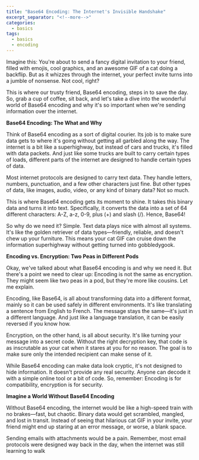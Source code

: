```yaml
---
title: "Base64 Encoding: The Internet's Invisible Handshake"
excerpt_separator: "<!--more-->"
categories:
  - basics
tags:
  - basics
  - encoding
---
```


Imagine this: You're about to send a fancy digital invitation to your friend, filled with emojis, cool graphics, and an awesome GIF of a cat doing a backflip. But as it whizzes through the internet, your perfect invite turns into a jumble of nonsense. Not cool, right?

This is where our trusty friend, Base64 encoding, steps in to save the day. So, grab a cup of coffee, sit back, and let's take a dive into the wonderful world of Base64 encoding and why it's so important when we're sending information over the internet.

**Base64 Encoding: The What and Why**

Think of Base64 encoding as a sort of digital courier. Its job is to make sure data gets to where it's going without getting all garbled along the way. The internet is a bit like a superhighway, but instead of cars and trucks, it's filled with data packets. And just like some trucks are built to carry certain types of loads, different parts of the internet are designed to handle certain types of data.

Most internet protocols are designed to carry text data. They handle letters, numbers, punctuation, and a few other characters just fine. But other types of data, like images, audio, video, or any kind of binary data? Not so much.

This is where Base64 encoding gets its moment to shine. It takes this binary data and turns it into text. Specifically, it converts the data into a set of 64 different characters: A-Z, a-z, 0-9, plus (+) and slash (/). Hence, Base64!

So why do we need it? Simple. Text data plays nice with almost all systems. It's like the golden retriever of data types—friendly, reliable, and doesn't chew up your furniture. This means your cat GIF can cruise down the information superhighway without getting turned into gobbledygook.

**Encoding vs. Encryption: Two Peas in Different Pods**

Okay, we've talked about what Base64 encoding is and why we need it. But there's a point we need to clear up: Encoding is not the same as encryption. They might seem like two peas in a pod, but they're more like cousins. Let me explain.

Encoding, like Base64, is all about transforming data into a different format, mainly so it can be used safely in different environments. It's like translating a sentence from English to French. The message stays the same—it's just in a different language. And just like a language translation, it can be easily reversed if you know how.

Encryption, on the other hand, is all about security. It's like turning your message into a secret code. Without the right decryption key, that code is as inscrutable as your cat when it stares at you for no reason. The goal is to make sure only the intended recipient can make sense of it.

While Base64 encoding can make data look cryptic, it's not designed to hide information. It doesn't provide any real security. Anyone can decode it with a simple online tool or a bit of code. So, remember: Encoding is for compatibility, encryption is for security.

**Imagine a World Without Base64 Encoding**

Without Base64 encoding, the internet would be like a high-speed train with no brakes—fast, but chaotic. Binary data would get scrambled, mangled, and lost in transit. Instead of seeing that hilarious cat GIF in your invite, your friend might end up staring at an error message, or worse, a blank space.

Sending emails with attachments would be a pain. Remember, most email protocols were designed way back in the day, when the internet was still learning to walk
